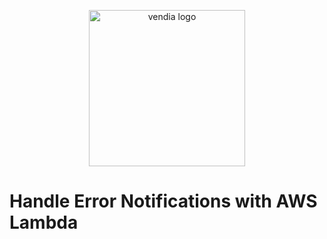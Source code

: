 <p align="center">
  <a href="https://vendia.net/">
    <img src="https://www.vendia.net/images/logo/black.svg" alt="vendia logo" width="250px">
  </a>
</p>

# Handle Error Notifications with AWS Lambda